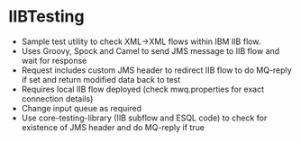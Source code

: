 # IIBTesting

* Sample test utility to check XML->XML flows within IBM IIB flow.
* Uses Groovy, Spock and Camel to send JMS message to IIB flow and wait for response
* Request includes custom JMS header to redirect IIB flow to do MQ-reply if set and return modified data back to test
* Requires local IIB flow deployed (check mwq.properties for exact connection details)
* Change input queue as required
* Use core-testing-library (IIB subflow and ESQL code) to check for existence of JMS header and do MQ-reply if true
